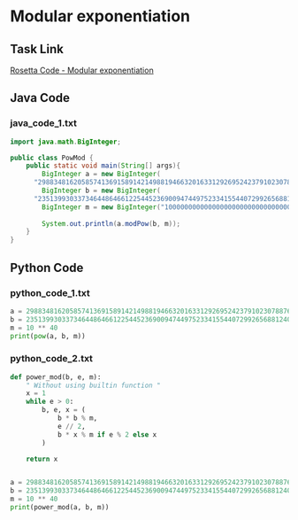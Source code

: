 # Modular exponentiation

## Task Link
[Rosetta Code - Modular exponentiation](https://rosettacode.org/wiki/Modular_exponentiation)

## Java Code
### java_code_1.txt
```java
import java.math.BigInteger;

public class PowMod {
    public static void main(String[] args){
        BigInteger a = new BigInteger(
      "2988348162058574136915891421498819466320163312926952423791023078876139");
        BigInteger b = new BigInteger(
      "2351399303373464486466122544523690094744975233415544072992656881240319");
        BigInteger m = new BigInteger("10000000000000000000000000000000000000000");
        
        System.out.println(a.modPow(b, m));
    }
}

```

## Python Code
### python_code_1.txt
```python
a = 2988348162058574136915891421498819466320163312926952423791023078876139
b = 2351399303373464486466122544523690094744975233415544072992656881240319
m = 10 ** 40
print(pow(a, b, m))

```

### python_code_2.txt
```python
def power_mod(b, e, m):
    " Without using builtin function "
    x = 1
    while e > 0:
        b, e, x = (
            b * b % m,
            e // 2,
            b * x % m if e % 2 else x
        )

    return x


a = 2988348162058574136915891421498819466320163312926952423791023078876139
b = 2351399303373464486466122544523690094744975233415544072992656881240319
m = 10 ** 40
print(power_mod(a, b, m))

```

